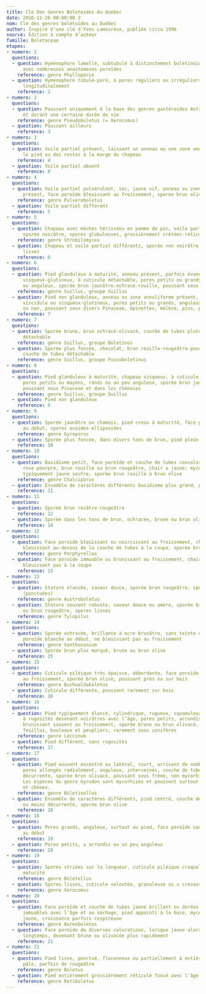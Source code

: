 ```yaml
---
title: Cle Des Genres Boletoides Au Quebec
date: 2016-11-26 00:00:00 Z
nom: Clé des genres bolétoïdes au Québec
author: Inspiré d'une clé d'Yves Lamoureux, publiée circa 1996
source: Édition à compte d'auteur
famille: Boletaceae
etapes:
- numero: 1
  questions:
  - question: Hyménophore lamellé, subtubulé à distinctement bolétinoïde, à lames
      avec nombreuses anastomoses poroïdes
    reference: genre Phylloporus
  - question: Hyménophore tubulé-poré, à pores réguliers ou irréguliers, parfois étirés
      longitudinalement
    reference: 2
- numero: 2
  questions:
  - question: Poussant uniquement à la base des genres gastéroïdes Astraeus et Scleroderma
      et durant une certaine durée de vie
    reference: genre Pseudoboletus (= Xerocomus)
  - question: Poussant ailleurs
    reference: 3
- numero: 3
  questions:
  - question: Voile partiel présent, laissant un anneau ou une zone annuliforme sur
      le pied ou des restes à la marge du chapeau
    reference: 4
  - question: Voile partiel absent
    reference: 8
- numero: 4
  questions:
  - question: Voile partiel pulvérulent, sec, jaune vif, anneau ou zone annuliforme
      présent, face poroïde bleuissant au froissement, sporée brun olive
    reference: genre Pulveroboletus
  - question: Voile partiel différent
    reference: 5
- numero: 5
  questions:
  - question: Chapeau avec mèches hérissées en pomme de pin, voile partiel laineux,
      sporée noirâtre, spores globuleuses, grossièrement crêtées-réticulées
    reference: genre Strobilomyces
  - question: Chapeau et voile partiel différents, sporée non noirâtre, spores ellipsoïdes-fusoïdes,
      lisses
    reference: 6
- numero: 6
  questions:
  - question: Pied glanduleux à maturité, anneau présent, parfois évanescent, chapeau
      visqueux-glutineux, à cuticule détachable, pores petits ou grands, arrondis
      ou anguleux, sporée brun jaunâtre-ochracé-rouille, poussant sous pins
    reference: genre Suillus, groupe Suillus
  - question: Pied non glanduleux, anneau ou zone annuliforme présent, chapeau sec,
      viscidule ou visqueux-glutineux, pores petits ou grands, anguleux, rayonnants
      ou non, poussant sous divers Pinaceae, épinettes, mélèze, pins, pruche et sapin
    reference: 7
- numero: 7
  questions:
  - question: Sporée brune, brun ochracé-olivacé, couche de tubes plutôt difficilement
      détachable
    reference: genre Suillus, groupe Boletinus
  - question: Sporée plus foncée, chocolat, brun rouille-rougeâtre-pourpre-vineux,
      couche de tubes détachable
    reference: genre Suillus, groupe Fuscoboletinus
- numero: 8
  questions:
  - question: Pied glanduleux à maturité, chapeau visqueux, à cuticule détachable,
      pores petits ou moyens, ronds ou un peu anguleux, sporée brun jaunâtre-ochracé-olivacé-rouille-rougeâtre,
      poussant sous Pinaceae et dans les chênaies
    reference: genre Suillus, groupe Suillus
  - question: Pied non glanduleux
    reference: 9
- numero: 9
  questions:
  - question: Sporée jaunâtre ou chamois, pied creux à maturité, face poroïde blanche
      au début, spores ovoïdes-ellipsoïdes
    reference: genre Gyroporus
  - question: Sporée plus foncée, dans divers tons de brun, pied plein, parfois creux
    reference: 10
- numero: 10
  questions:
  - question: Basidiome petit, face poroïde et couche de tubes concolores au début,
      rose pourpré, brun rouille ou brun rougeâtre, chair ± jaune; mycélium basal
      typiquement jaune soufre, sporée brun rouille à brun olive
    reference: genre Chalciporus
  - question: Ensemble de caractères différents basidiome plus grand, parfois petit
    reference: 11
- numero: 11
  questions:
  - question: Sporée brun rosâtre-rougeâtre
    reference: 12
  - question: Sporée dans les tons de brun, ochracée, brune ou brun olive
    reference: 14
- numero: 12
  questions:
  - question: Face poroïde bleuissant ou noircissant au froissement, chair piléique
      bleuissant au-dessus de la couche de tubes à la coupe, sporée brun rougeâtre
    reference: genre Porphyrellus
  - question: Face poroïde immuable ou brunissant au froissement, chair piléique ne
      bleuissant pas à la coupe
    reference: 13
- numero: 13
  questions:
  - question: Stature élancée, saveur douce, sporée brun rougeâtre, spores trouées
      (ponctuées)
    reference: genre Austroboletus
  - question: Stature souvent robuste, saveur douce ou amère, sporée brun rosâtre
      ou brun rougeâtre, spores lisses
    reference: genre Tylopilus
- numero: 14
  questions:
  - question: Sporée ochracée, brillante à ocre brunâtre, sans teinte olive, face
      poroïde blanche au début, ne bleuissant pas au froissement
    reference: genre Xanthoconium
  - question: Sporée brun plus marqué, brune ou brun olive
    reference: 15
- numero: 15
  questions:
  - question: Cuticule piléique très épaisse, débordante, face poroïde bleuissant
      au froissement, sporée brun olive, poussant près ou sur bois
    reference: genre Buchwaldoboletus
  - question: Cuticule différente, poussant rarement sur bois
    reference: 16
- numero: 16
  questions:
  - question: Pied typiquement élancé, cylindrique, rugueux, squamuleux ou raboteux,
      à rugosités devenant noirâtres avec l’âge, pores petits, arrondis, face poroïde
      brunissant souvent au froissement, sporée brune ou brun olivacé, poussant sous
      feuillus, bouleaux et peupliers, rarement sous conifères
    reference: genre Leccinum
  - question: Pied différent, sans rugosités
    reference: 17
- numero: 17
  questions:
  - question: Pied souvent excentré ou latéral, court, arrivant de nombreux sclérotes,
      pores allongés radialement, anguleux, interveinés, couche de tubes longuement
      décurrente, sporée brun olivacé, poussant sous frêne, non mycorhize. Remarque.
      Les espèces du genre Gyrodon sont mycorhizes et poussent surtout sous aulnes
      et chênes.
    reference: genre Boletinellus
  - question: Ensemble de caractères différents, pied centré, couche de tubes non
      ou moins décurrente, sporée brun olive
    reference: 18
- numero: 18
  questions:
  - question: Pores grands, anguleux, surtout au pied, face poroïde souvent jaune
      au début
    reference: 19
  - question: Pores petits, ± arrondis ou un peu anguleux
    reference: 20
- numero: 19
  questions:
  - question: Spores striées sur la longueur, cuticule piléique craquelée-aréolée  à
      maturité
    reference: genre Boletellus
  - question: Spores lisses, cuticule veloutée, granuleuse ou ± crevassée
    reference: genre Xerocomus
- numero: 20
  questions:
  - question: Face poroïde et couche de tubes jaune brillant ou dorées au début, presque
      immuables avec l’âge et au séchage, pied appointi à la base, mycélium basal
      jaune, croissance parfois cespiteuse
    reference: genre Aureoboletus
  - question: Face poroïde de diverses colorations, lorsque jaune alors non aussi
      longtemps, devenant brune ou olivacée plus rapidement
    reference: 21
- numero: 21
  questions:
  - question: Pied lisse, ponctué, floconneux ou partiellement à entièrement réticulé
      pâle, parfois de rougeâtre
    reference: genre Boletus
  - question: Pied entièrement grossièrement réticulé foncé avec l'âge
    reference: genre Retiboletus
---
```


